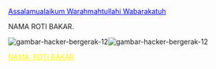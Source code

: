 <a href="#" style="color: blue;">Assalamualaikum Warahmahtullahi Wabarakatuh</a>

<span class="warn">NAMA ROTI BAKAR</span>.



![gambar-hacker-bergerak-12](https://github.com/user-attachments/assets/2fd3a6f9-cc80-4d04-923b-eca4782ce1e8)![gambar-hacker-bergerak-12](https://github.com/user-attachments/assets/2fd3a6f9-cc80-4d04-923b-eca4782ce1e8)

<a href="#" style="color: YELLOW;"> NAMA: ROTI BAKAR</a>








